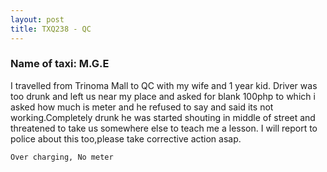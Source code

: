 ```yaml
---
layout: post
title: TXQ238 - QC
---
```


### Name of taxi: M.G.E

I travelled from Trinoma Mall to QC with my wife and 1 year kid. Driver was too drunk and left us near my place and asked for blank 100php to which i asked how much is meter and he refused to say and said its not working.Completely drunk he was started shouting in middle of street and threatened to take us somewhere else to teach me a lesson.
I will report to police about this too,please take corrective action asap.

```Over charging, No meter```
